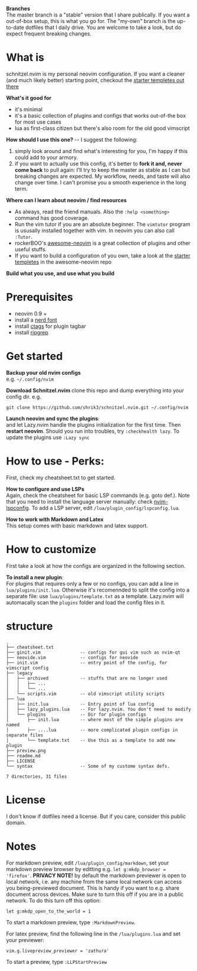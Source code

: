 **Branches**  
The master branch is a "stable" version that I share publically. If you want a
out-of-box setup, this is what you go for. The "my-own" branch is the up-to-date
dotfiles that I daily drive. You are welcome to take a look, but do expect
frequent breaking changes.

# What is
schnitzel.nvim is my personal neovim configuration. 
If you want a cleaner (and much likely better) starting point, checkout the
[starter templetes out there](https://github.com/rockerBOO/awesome-neovim#starter-templates)

**What's it good for**  
- it's minimal
- it's a basic collection of plugins and configs that works out-of-the box for
  most use cases
- lua as first-class citizen but there's also room for the old good vimscript

**How should I use this one?** -- I suggest the following:
1. simply look around and find what's interesting for you, I'm happy if this
   could add to your armory.
2. if you want to actually use this config, it's better to **fork it and, never
   come back** to pull again: I'll try to keep the master as stable as I can but
   breaking changes are expected. My workflow, needs, and taste will also change
   over time. I can't promise you a smooth experience in the long term.

**Where can I learn about neovim / find resources**
- As always, read the friend manuals. Also the `:help <something>` command has
  good coverage.
- Run the vim tutor if you are an absolute beginner. The `vimtutor` program
  is ususally installed together with vim. In neovim you can also call `:Tutor`.
- rockerBOO's [awesome-neovim](https://github.com/rockerBOO/awesome-neovim#starter-templates)
    is a great collection of plugins and other useful stuffs.
- If you want to build a configuration of you own, take a look at the 
    [starter templetes](https://github.com/rockerBOO/awesome-neovim#starter-templates)
    in the awesome-neovim repo

**Build what you use, and use what you build**

# Prerequisites
- neovim 0.9 + 
- install a [nerd font](https://www.nerdfonts.com/) 
- install [ctags](https://github.com/universal-ctags/ctags) for plugin tagbar
- install [ripgrep](https://github.com/BurntSushi/ripgrep)

# Get started
**Backup your old nvim configs**  
e.g. `~/.config/nvim`

**Download Schnitzel.nvim**
clone this repo and dump everything into your config dir. e.g.
```
git clone https://github.com/shrik3/schnitzel.nvim.git ~/.config/nvim
```

**Launch neovim and sync the plugins**:  
and let Lazy.nvim handle the plugins initialization for the first time. Then
**restart neovim**. Should you run into troubles, try `:checkhealth lazy`. To
update the plugins use `:Lazy sync`

# How to use - Perks:
First, check my cheatsheet.txt to get started.

**How to configure and use LSPs**  
Again, check the cheatsheet for basic LSP commands (e.g. goto def.). Note that
you need to install the language server manually:
check [nvim-lspconfig](https://github.com/neovim/nvim-lspconfig#Suggested-configuration).
To add a LSP server, edit `/lua/plugin_config/lspconfig.lua`.

**How to work with Markdown and Latex**  
This setup comes with basic markdown and latex support.


# How to customize
First take a look at how the configs are organized in the following section.

**To install a new plugin**:  
For plugins that requires only a few or no configs, you can add a line in
`lua/plugins/init.lua`.  Otherwise it's recomennded to split the config into a
separate file: use `lua/plugins/template.txt` as a template. Lazy.nvim will
automacally scan the `plugins` folder and load the config files in it.


# structure

```
.
├── cheatsheet.txt
├── ginit.vim               -- configs for gui vim such as nvim-qt
├── neovide.vim             -- configs for neovide
├── init.vim                -- entry point of the config, for vimscript config
├── legacy                  
│   ├── archived            -- stuffs that are no longer used
│   │   ├── ...
│   │   └── ...
│   └── scripts.vim         -- old vimscript utility scripts
├── lua
│   ├── init.lua            -- Entry point of lua config
│   ├── lazy_plugins.lua    -- For lazy.nvim. You don't need to modify
│   └── plugins             -- Dir for plugin configs
│       ├── init.lua        -- where most of the simple plugins are named
│       ├── ....lua         -- more complicated plugin configs in separate files
│       └── template.txt    -- Use this as a template to add new plugin
├── preview.png
├── readme.md
├── LICENSE
└── syntax                  -- Some of my custome syntax defs.

7 directories, 31 files

```

# License

I don't know if dotfiles need a license. But if you care, consider this public
domain.


# Notes

For markdown preview, edit `/lua/plugin_config/markdown`, set your
markdown preview browser by editting e.g. `let g:mkdp_browser = 'firefox'`.
**PRIVACY NOTE!** by default the markdown previewer is open to local network,
i.e. any machine from the same local network can access you being-previewed
document. This is handy if you want to e.g. share document across devices. Make
sure to turn this off if you are in a public network. To do this turn off this
option:
```
let g:mkdp_open_to_the_world = 1
```

To start a markdown preview, type `:MarkdownPreview`.

For latex preview, find the following line in the `/lua/plugins.lua` and set
your previewer:
```
vim.g.livepreview_previewer = 'zathura'
```

To start a preview, type `:LLPStartPreview`
